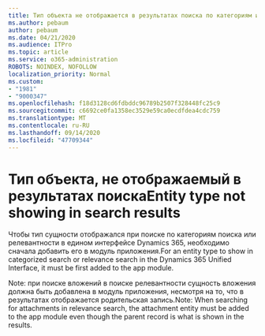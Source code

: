 ```yaml
---
title: Тип объекта не отображается в результатах поиска по категориям или релевантности в едином интерфейсе Dynamics 365
ms.author: pebaum
author: pebaum
ms.date: 04/21/2020
ms.audience: ITPro
ms.topic: article
ms.service: o365-administration
ROBOTS: NOINDEX, NOFOLLOW
localization_priority: Normal
ms.custom:
- "1981"
- "9000347"
ms.openlocfilehash: f18d3128cd6fdbddc96789b2507f328448fc25c9
ms.sourcegitcommit: c6692ce0fa1358ec3529e59ca0ecdfdea4cdc759
ms.translationtype: MT
ms.contentlocale: ru-RU
ms.lasthandoff: 09/14/2020
ms.locfileid: "47709344"
---
```

# <a name="entity-type-not-showing-in-search-results"></a><span data-ttu-id="823d5-102">Тип объекта, не отображаемый в результатах поиска</span><span class="sxs-lookup"><span data-stu-id="823d5-102">Entity type not showing in search results</span></span>

<span data-ttu-id="823d5-103">Чтобы тип сущности отображался при поиске по категориям поиска или релевантности в едином интерфейсе Dynamics 365, необходимо сначала добавить его в модуль приложения.</span><span class="sxs-lookup"><span data-stu-id="823d5-103">For an entity type to show in categorized search or relevance search in the Dynamics 365 Unified Interface, it must be first added to the app module.</span></span>

<span data-ttu-id="823d5-104">Note: при поиске вложений в поиске релевантности сущность вложения должна быть добавлена в модуль приложения, несмотря на то, что в результатах отображается родительская запись.</span><span class="sxs-lookup"><span data-stu-id="823d5-104">Note: When searching for attachments in relevance search, the attachment entity must be added to the app module even though the parent record is what is shown in the results.</span></span>
